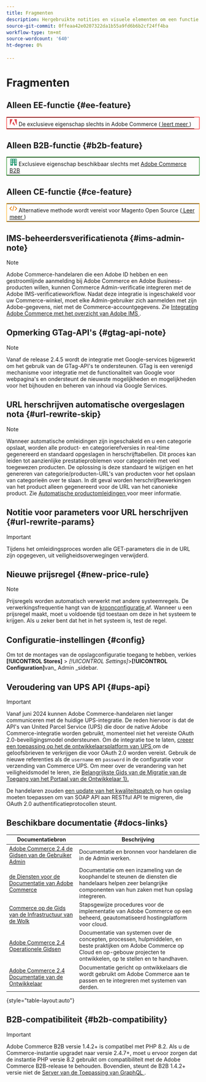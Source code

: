 ```yaml
---
title: Fragmenten
description: Hergebruikte notities en visuele elementen om een functie of pagina te noteren die van toepassing is op een specifieke editie
source-git-commit: 0ffeaa42e0207322da1b55a9fd6b6b2cf24ff4ba
workflow-type: tm+mt
source-wordcount: '640'
ht-degree: 0%

---
```


# Fragmenten

## Alleen EE-functie {#ee-feature}

<table style="border:1px solid red">
<tr><td><img alt="Adobe Commerce-functie" src="../assets/adobe-logo.svg" width="20" height="20" /> De exclusieve eigenschap slechts in Adobe Commerce (<a href="https://experienceleague.adobe.com/docs/commerce-admin/user-guides/home.html?lang=nl-NL#product-editions"> leert meer </a>)</td></tr>
</table>

## Alleen B2B-functie {#b2b-feature}

<table style="border:1px solid green">
<tr><td><img alt="Adobe Commerce B2B-functie" src="../assets/b2b.svg" width="20" height="20" /> Exclusieve eigenschap beschikbaar slechts met <a href="https://experienceleague.adobe.com/docs/commerce-admin/b2b/introduction.html?lang=nl-NL"> Adobe Commerce B2B </a></td></tr>
</table>

## Alleen CE-functie {#ce-feature}

<table style="border:1px solid orange">
<tr><td><img alt="Magento Open Source-functie" src="../assets/open-source.svg" width="20" height="20" /> Alternatieve methode wordt vereist voor Magento Open Source (<a href="https://experienceleague.adobe.com/docs/commerce-admin/user-guides/home.html?lang=nl-NL#product-editions"> Leer meer </a>)</td></tr>
</table>

## IMS-beheerdersverificatienota {#ims-admin-note}

>[!NOTE]
>
>Adobe Commerce-handelaren die een Adobe ID hebben en een gestroomlijnde aanmelding bij Adobe Commerce en Adobe Business-producten willen, kunnen Commerce Admin-verificatie integreren met de Adobe IMS-verificatieworkflow. Nadat deze integratie is ingeschakeld voor uw Commerce-winkel, moet elke Admin-gebruiker zich aanmelden met zijn Adobe-gegevens, niet met de Commerce-accountgegevens. Zie [ Integrating Adobe Commerce met het overzicht van Adobe IMS ](/help/getting-started/adobe-ims-integration-overview.md).

## Opmerking GTag-API's {#gtag-api-note}

>[!NOTE]
>
>Vanaf de release 2.4.5 wordt de integratie met Google-services bijgewerkt om het gebruik van de GTag-API&#39;s te ondersteunen. GTag is een verenigd mechanisme voor integratie met de functionaliteit van Google voor webpagina&#39;s en ondersteunt de nieuwste mogelijkheden en mogelijkheden voor het bijhouden en beheren van inhoud via Google Services.

## URL herschrijven automatische overgeslagen nota {#url-rewrite-skip}

>[!NOTE]
>
>Wanneer automatische omleidingen zijn ingeschakeld en u een categorie opslaat, worden alle product- en categorierefversies in real-time gegenereerd en standaard opgeslagen in herschrijftabellen. Dit proces kan leiden tot aanzienlijke prestatieproblemen voor categorieën met veel toegewezen producten. De oplossing is deze standaard te wijzigen en het genereren van categorie/producten-URL&#39;s van producten voor het opslaan van categorieën over te slaan. In dit geval worden herschrijfbewerkingen van het product alleen gegenereerd voor de URL van het canonieke product. Zie [ Automatische productomleidingen ](/help/merchandising-promotions/url-redirect-product-automatic.md) voor meer informatie.

## Notitie voor parameters voor URL herschrijven {#url-rewrite-params}

>[!IMPORTANT]
>
>Tijdens het omleidingsproces worden alle GET-parameters die in de URL zijn opgegeven, uit veiligheidsoverwegingen verwijderd.

## Nieuwe prijsregel {#new-price-rule}

>[!NOTE]
>
>Prijsregels worden automatisch verwerkt met andere systeemregels. De verwerkingsfrequentie hangt van de [ kroonconfiguratie ](https://experienceleague.adobe.com/docs/commerce-operations/configuration-guide/cli/configure-cron-jobs.html?lang=nl-NL) af. Wanneer u een prijsregel maakt, moet u voldoende tijd toestaan om deze in het systeem te krijgen. Als u zeker bent dat het in het systeem is, test de regel.

## Configuratie-instellingen {#config}

Om tot de montages van de opslagconfiguratie toegang te hebben, verkies **[!UICONTROL Stores]** > _[!UICONTROL Settings]_>**[!UICONTROL Configuration]**&#x200B;van_ Admin _sidebar.

## Veroudering van UPS API {#ups-api}

>[!IMPORTANT]
>
>Vanaf juni 2024 kunnen Adobe Commerce-handelaren niet langer communiceren met de huidige UPS-integratie. De reden hiervoor is dat de API&#39;s van United Parcel Service (UPS) die door de native Adobe Commerce-integratie worden gebruikt, momenteel niet het vereiste OAuth 2.0-beveiligingsmodel ondersteunen. Om de integratie toe te laten, [ creeer een toepassing op het de ontwikkelaarsplatform van UPS ](https://developer.ups.com/get-started) om de geloofsbrieven te verkrijgen die voor OAuth 2.0 worden vereist. Gebruik de nieuwe referenties als de `username` en `password` in de configuratie voor verzending van Commerce UPS. Om meer over de verandering van het veiligheidsmodel te leren, zie [ Belangrijkste Gids van de Migratie van de Toegang van het Portaal van de Ontwikkelaar 1&rbrace;. <br/>](https://developer.ups.com/oauth-developer-guide)
>
>De handelaren zouden [ een update van het kwaliteitspatch ](https://experienceleague.adobe.com/docs/commerce-knowledge-base/kb/troubleshooting/known-issues-patches-attached/ups-shipping-method-integration-migration-from-soap-to-restful-api.html?lang=nl-NL) op hun opslag moeten toepassen om van SOAP API aan RESTful API te migreren, die OAuth 2.0 authentificatieprotocollen steunt.


## Beschikbare documentatie {#docs-links}

| Documentatiebron | Beschrijving |
|----------------------- | ----------- |
| [ Adobe Commerce 2.4 de Gidsen van de Gebruiker Admin ](../landing/home.md) | Documentatie en bronnen voor handelaren die in de Admin werken. |
| [ de Diensten voor de Documentatie van Adobe Commerce ](https://experienceleague.adobe.com/docs/commerce/user-guides/home.html?lang=nl-NL) | Documentatie om een inzameling van de koophandel te steunen de diensten die handelaars helpen zeer belangrijke componenten van hun zaken met hun opslag integreren. |
| [ Commerce op de Gids van de Infrastructuur van de Wolk ](https://experienceleague.adobe.com/docs/commerce-cloud-service/user-guide/overview.html?lang=nl-NL) | Stapsgewijze procedures voor de implementatie van Adobe Commerce op een beheerd, geautomatiseerd hostingplatform voor cloud. |
| [ Adobe Commerce 2.4 Operationele Gidsen ](https://experienceleague.adobe.com/docs/commerce-operations/operational-guides/home.html?lang=nl-NL) | Documentatie van systemen over de concepten, processen, hulpmiddelen, en beste praktijken om Adobe Commerce op Cloud en op-gebouw projecten te ontwikkelen, op te stellen en te handhaven. |
| [ Adobe Commerce 2.4 Documentatie van de Ontwikkelaar ](https://developer.adobe.com/commerce/docs) | Documentatie gericht op ontwikkelaars die wordt gebruikt om Adobe Commerce aan te passen en te integreren met systemen van derden. |

{style="table-layout:auto"}

## B2B-compatibiliteit {#b2b-compatibility}

>[!IMPORTANT]
>
>Adobe Commerce B2B versie 1.4.2+ is compatibel met PHP 8.2. Als u de Commerce-instantie upgradet naar versie 2.4.7+, moet u ervoor zorgen dat de instantie PHP versie 8.2 gebruikt om compatibiliteit met de Adobe Commerce B2B-release te behouden. Bovendien, steunt de B2B 1.4.2+ versie niet de [ Server van de Toepassing van GraphQL ](https://experienceleague.adobe.com/nl/docs/commerce-operations/performance-best-practices/concepts/application-server).
